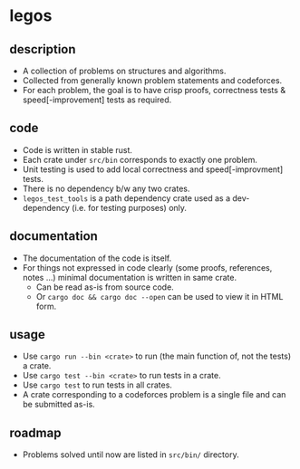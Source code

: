 # legos
## description
- A collection of problems on structures and algorithms.
- Collected from generally known problem statements and codeforces.
- For each problem, the goal is to have crisp proofs, correctness tests & speed[-improvement] tests as required.

## code
- Code is written in stable rust.
- Each crate under `src/bin` corresponds to exactly one problem.
- Unit testing is used to add local correctness and speed[-improvment] tests.
- There is no dependency b/w any two crates.
- `legos_test_tools` is a path dependency crate used as a dev-dependency (i.e. for testing purposes) only.

## documentation
- The documentation of the code is itself.
- For things not expressed in code clearly (some proofs, references, notes ...) minimal documentation is written in same crate.
    - Can be read as-is from source code.
    - Or `cargo doc && cargo doc --open` can be used to view it in HTML form.

## usage
- Use `cargo run --bin <crate>` to run (the main function of, not the tests) a crate.
- Use `cargo test --bin <crate>` to run tests in a crate.
- Use `cargo test` to run tests in all crates.
- A crate corresponding to a codeforces problem is a single file and can be submitted as-is.

## roadmap
- Problems solved until now are listed in `src/bin/` directory.
